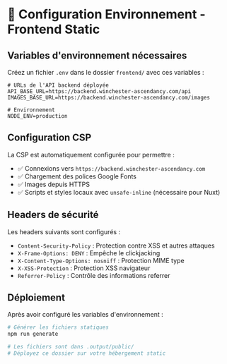 # 🔧 Configuration Environnement - Frontend Static

## Variables d'environnement nécessaires

Créez un fichier `.env` dans le dossier `frontend/` avec ces variables :

```env
# URLs de l'API backend déployée
API_BASE_URL=https://backend.winchester-ascendancy.com/api
IMAGES_BASE_URL=https://backend.winchester-ascendancy.com/images

# Environnement
NODE_ENV=production
```

## Configuration CSP

La CSP est automatiquement configurée pour permettre :
- ✅ Connexions vers `https://backend.winchester-ascendancy.com`
- ✅ Chargement des polices Google Fonts
- ✅ Images depuis HTTPS
- ✅ Scripts et styles locaux avec `unsafe-inline` (nécessaire pour Nuxt)

## Headers de sécurité

Les headers suivants sont configurés :
- `Content-Security-Policy` : Protection contre XSS et autres attaques
- `X-Frame-Options: DENY` : Empêche le clickjacking
- `X-Content-Type-Options: nosniff` : Protection MIME type
- `X-XSS-Protection` : Protection XSS navigateur
- `Referrer-Policy` : Contrôle des informations referrer

## Déploiement

Après avoir configuré les variables d'environnement :

```bash
# Générer les fichiers statiques
npm run generate

# Les fichiers sont dans .output/public/
# Déployez ce dossier sur votre hébergement static
```
